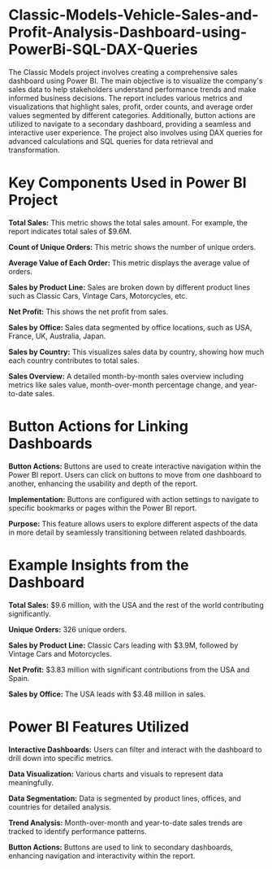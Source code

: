 # Classic-Models-Vehicle-Sales-and-Profit-Analysis-Dashboard-using-PowerBi-SQL-DAX-Queries
The Classic Models project involves creating a comprehensive sales dashboard using Power BI. The main objective is to visualize the company's sales data to help stakeholders understand performance trends and make informed business decisions. The report includes various metrics and visualizations that highlight sales, profit, order counts, and average order values segmented by different categories. Additionally, button actions are utilized to navigate to a secondary dashboard, providing a seamless and interactive user experience. The project also involves using DAX queries for advanced calculations and SQL queries for data retrieval and transformation.


# Key Components Used in Power BI Project 

**Total Sales:** This metric shows the total sales amount. For example, the report indicates total sales of $9.6M.

**Count of Unique Orders:** This metric shows the number of unique orders.

**Average Value of Each Order:** This metric displays the average value of orders.

**Sales by Product Line:** Sales are broken down by different product lines such as Classic Cars, Vintage Cars, Motorcycles, etc.

**Net Profit:** This shows the net profit from sales.

**Sales by Office:** Sales data segmented by office locations, such as USA, France, UK, Australia, Japan.

**Sales by Country:** This visualizes sales data by country, showing how much each country contributes to total sales.

**Sales Overview:** A detailed month-by-month sales overview including metrics like sales value, month-over-month percentage change, and year-to-date sales.

# Button Actions for Linking Dashboards

**Button Actions:** Buttons are used to create interactive navigation within the Power BI report. Users can click on buttons to move from one dashboard to another, enhancing the usability and depth of the report.

**Implementation:** Buttons are configured with action settings to navigate to specific bookmarks or pages within the Power BI report.

**Purpose:** This feature allows users to explore different aspects of the data in more detail by seamlessly transitioning between related dashboards.

# Example Insights from the Dashboard

**Total Sales:** $9.6 million, with the USA and the rest of the world contributing significantly.

**Unique Orders:** 326 unique orders.

**Sales by Product Line:** Classic Cars leading with $3.9M, followed by Vintage Cars and Motorcycles.

**Net Profit:**  $3.83 million with significant contributions from the USA and Spain.

**Sales by Office:** The USA leads with $3.48 million in sales.

# Power BI Features Utilized

**Interactive Dashboards:** Users can filter and interact with the dashboard to drill down into specific metrics.

**Data Visualization:** Various charts and visuals to represent data meaningfully.

**Data Segmentation:** Data is segmented by product lines, offices, and countries for detailed analysis.

**Trend Analysis:** Month-over-month and year-to-date sales trends are tracked to identify performance patterns.

**Button Actions:** Buttons are used to link to secondary dashboards, enhancing navigation and interactivity within the report.



